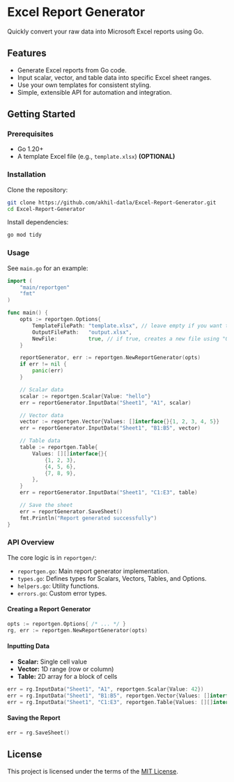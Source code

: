 # Excel Report Generator

Quickly convert your raw data into Microsoft Excel reports using Go.

## Features

- Generate Excel reports from Go code.
- Input scalar, vector, and table data into specific Excel sheet ranges.
- Use your own templates for consistent styling.
- Simple, extensible API for automation and integration.

## Getting Started

### Prerequisites

- Go 1.20+
- A template Excel file (e.g., `template.xlsx`) **(OPTIONAL)**

### Installation

Clone the repository:

```bash
git clone https://github.com/akhil-datla/Excel-Report-Generator.git
cd Excel-Report-Generator
```

Install dependencies:

```bash
go mod tidy
```

### Usage

See `main.go` for an example:

```go
import (
    "main/reportgen"
    "fmt"
)

func main() {
    opts := reportgen.Options{
        TemplateFilePath: "template.xlsx", // leave empty if you want to create a blank spreadsheet
        OutputFilePath:   "output.xlsx",
        NewFile:          true, // if true, creates a new file using "OutputFilePath"
    }

    reportGenerator, err := reportgen.NewReportGenerator(opts)
    if err != nil {
        panic(err)
    }

    // Scalar data
    scalar := reportgen.Scalar{Value: "hello"}
    err = reportGenerator.InputData("Sheet1", "A1", scalar)

    // Vector data
    vector := reportgen.Vector{Values: []interface{}{1, 2, 3, 4, 5}}
    err = reportGenerator.InputData("Sheet1", "B1:B5", vector)

    // Table data
    table := reportgen.Table{
        Values: [][]interface{}{
            {1, 2, 3},
            {4, 5, 6},
            {7, 8, 9},
        },
    }
    err = reportGenerator.InputData("Sheet1", "C1:E3", table)

    // Save the sheet
    err = reportGenerator.SaveSheet()
    fmt.Println("Report generated successfully")
}
```

### API Overview

The core logic is in `reportgen/`:

- `reportgen.go`: Main report generator implementation.
- `types.go`: Defines types for Scalars, Vectors, Tables, and Options.
- `helpers.go`: Utility functions.
- `errors.go`: Custom error types.

#### Creating a Report Generator

```go
opts := reportgen.Options{ /* ... */ }
rg, err := reportgen.NewReportGenerator(opts)
```

#### Inputting Data

- **Scalar:** Single cell value
- **Vector:** 1D range (row or column)
- **Table:** 2D array for a block of cells

```go
err = rg.InputData("Sheet1", "A1", reportgen.Scalar{Value: 42})
err = rg.InputData("Sheet1", "B1:B5", reportgen.Vector{Values: []interface{}{1,2,3}})
err = rg.InputData("Sheet1", "C1:E3", reportgen.Table{Values: [][]interface{}{{1, 2, 3},{4, 5, 6},{7, 8, 9},},})
```

#### Saving the Report

```go
err = rg.SaveSheet()
```

## License

This project is licensed under the terms of the [MIT License](LICENSE).

